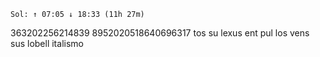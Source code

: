     Sol: ↑ 07:05 ↓ 18:33 (11h 27m)
363202256214839
8952020518640696317
    tos su lexus ent pul los vens sus lobell
    italismo